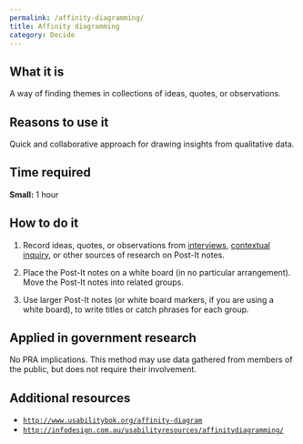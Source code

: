 ```yaml
---
permalink: /affinity-diagramming/
title: Affinity diagramming
category: Decide
---
```


## What it is

A way of finding themes in collections of ideas, quotes, or observations.

## Reasons to use it

Quick and collaborative approach for drawing insights from qualitative data.

## Time required

**Small:** 1 hour

## How to do it

1. Record ideas, quotes, or observations from [interviews](../stakeholder-and-user-interviews/), [contextual inquiry](../contextual-inquiry/), or other sources of research on Post-It notes.

2. Place the Post-It notes on a white board (in no particular arrangement). Move the Post-It notes into related groups.

3. Use larger Post-It notes (or white board markers, if you are using a white board), to write titles or catch phrases for each group.

## Applied in government research

No PRA implications. This method may use data gathered from members of the public, but does not require their involvement.

## Additional resources

- [`http://www.usabilitybok.org/affinity-diagram`](http://www.usabilitybok.org/affinity-diagram)
- [`http://infodesign.com.au/usabilityresources/affinitydiagramming/`](http://infodesign.com.au/usabilityresources/affinitydiagramming/)
